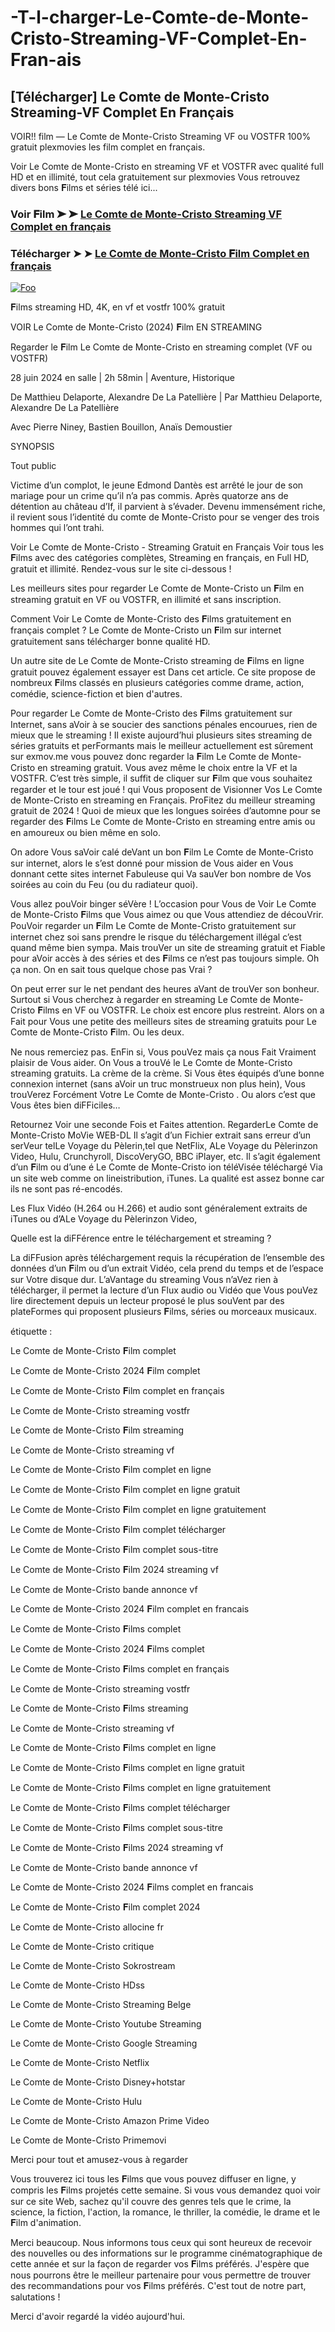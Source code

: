 # -T-l-charger-Le-Comte-de-Monte-Cristo-Streaming-VF-Complet-En-Fran-ais

## [Télécharger] Le Comte de Monte-Cristo Streaming-VF Complet En Français

VOIR!! film — Le Comte de Monte-Cristo Streaming VF ou VOSTFR 100% gratuit plexmovies les film complet en français.

Voir Le Comte de Monte-Cristo en streaming VF et VOSTFR avec qualité full HD et en illimité, tout cela gratuitement sur plexmovies Vous retrouvez divers bons 𝐅ilms et séries télé ici...

### Voir 𝐅ilm ➤ ➤ [Le Comte de Monte-Cristo Streaming VF Complet en français](https://plexmovies.org/fr/movie/1084736/)

### Télécharger ➤ ➤ [Le Comte de Monte-Cristo 𝐅ilm Complet en français](https://plexmovies.org/fr/movie/1084736/)

<p dir="auto"><a href="https://plexmovies.org/fr/movie/1084736/" rel="nofollow"><img src="https://iforum-sg.c.hihonor.com/tr/tr_data/images/2022/5/8/74a5b61a-3895-4753-be32-e53dae535a59.gif" alt="Foo" style="max-width: 100%;"></a></p>

𝐅ilms streaming HD, 4K, en vf et vostfr 100% gratuit

VOIR Le Comte de Monte-Cristo (2024) 𝐅ilm EN STREAMING

Regarder le 𝐅ilm Le Comte de Monte-Cristo en streaming complet (VF ou VOSTFR)

28 juin 2024 en salle | 2h 58min | Aventure, Historique

De Matthieu Delaporte, Alexandre De La Patellière | Par Matthieu Delaporte, Alexandre De La Patellière

Avec Pierre Niney, Bastien Bouillon, Anaïs Demoustier

SYNOPSIS

Tout public

Victime d’un complot, le jeune Edmond Dantès est arrêté le jour de son mariage pour un crime qu’il n’a pas commis. Après quatorze ans de détention au château d’If, il parvient à s’évader. Devenu immensément riche, il revient sous l’identité du comte de Monte-Cristo pour se venger des trois hommes qui l’ont trahi.

Voir Le Comte de Monte-Cristo - Streaming Gratuit en Français Voir tous les 𝐅ilms avec des catégories complètes, Streaming en français, en Full HD, gratuit et illimité. Rendez-vous sur le site ci-dessous !

Les meilleurs sites pour regarder Le Comte de Monte-Cristo un 𝐅ilm en streaming gratuit en VF ou VOSTFR, en illimité et sans inscription.

Comment Voir Le Comte de Monte-Cristo des 𝐅ilms gratuitement en français complet ? Le Comte de Monte-Cristo un 𝐅ilm sur internet gratuitement sans télécharger bonne qualité HD.

Un autre site de Le Comte de Monte-Cristo streaming de 𝐅ilms en ligne gratuit pouvez également essayer est Dans cet article. Ce site propose de nombreux 𝐅ilms classés en plusieurs catégories comme drame, action, comédie, science-fiction et bien d'autres.

Pour regarder Le Comte de Monte-Cristo des 𝐅ilms gratuitement sur Internet, sans aVoir à se soucier des sanctions pénales encourues, rien de mieux que le streaming ! Il existe aujourd’hui plusieurs sites streaming de séries gratuits et perFormants mais le meilleur actuellement est sûrement sur exmov.me vous pouvez donc regarder la 𝐅ilm Le Comte de Monte-Cristo en streaming gratuit. Vous avez même le choix entre la VF et la VOSTFR. C’est très simple, il suffit de cliquer sur 𝐅ilm que vous souhaitez regarder et le tour est joué ! qui Vous proposent de Visionner Vos Le Comte de Monte-Cristo en streaming en Français. ProFitez du meilleur streaming gratuit de 2024 ! Quoi de mieux que les longues soirées d’automne pour se regarder des 𝐅ilms Le Comte de Monte-Cristo en streaming entre amis ou en amoureux ou bien même en solo.

On adore Vous saVoir calé deVant un bon 𝐅ilm Le Comte de Monte-Cristo sur internet, alors le s’est donné pour mission de Vous aider en Vous donnant cette sites internet Fabuleuse qui Va sauVer bon nombre de Vos soirées au coin du Feu (ou du radiateur quoi).

Vous allez pouVoir binger séVère ! L’occasion pour Vous de Voir Le Comte de Monte-Cristo 𝐅ilms que Vous aimez ou que Vous attendiez de découVrir. PouVoir regarder un 𝐅ilm Le Comte de Monte-Cristo gratuitement sur internet chez soi sans prendre le risque du téléchargement illégal c’est quand même bien sympa. Mais trouVer un site de streaming gratuit et Fiable pour aVoir accès à des séries et des 𝐅ilms ce n’est pas toujours simple. Oh ça non. On en sait tous quelque chose pas Vrai ?

On peut errer sur le net pendant des heures aVant de trouVer son bonheur. Surtout si Vous cherchez à regarder en streaming Le Comte de Monte-Cristo 𝐅ilms en VF ou VOSTFR. Le choix est encore plus restreint. Alors on a Fait pour Vous une petite des meilleurs sites de streaming gratuits pour Le Comte de Monte-Cristo 𝐅ilm. Ou les deux.

Ne nous remerciez pas. EnFin si, Vous pouVez mais ça nous Fait Vraiment plaisir de Vous aider. On Vous a trouVé le Le Comte de Monte-Cristo streaming gratuits. La crème de la crème. Si Vous êtes équipés d’une bonne connexion internet (sans aVoir un truc monstrueux non plus hein), Vous trouVerez Forcément Votre Le Comte de Monte-Cristo . Ou alors c’est que Vous êtes bien diFFiciles…

Retournez Voir une seconde Fois et Faites attention. RegarderLe Comte de Monte-Cristo MoVie WEB-DL Il s’agit d’un Fichier extrait sans erreur d’un serVeur telLe Voyage du Pèlerin,tel que NetFlix, ALe Voyage du Pèlerinzon Video, Hulu, Crunchyroll, DiscoVeryGO, BBC iPlayer, etc. Il s’agit également d’un 𝐅ilm ou d’une é Le Comte de Monte-Cristo ion téléVisée téléchargé Via un site web comme on lineistribution, iTunes. La qualité est assez bonne car ils ne sont pas ré-encodés.

Les Flux Vidéo (H.264 ou H.266) et audio sont généralement extraits de iTunes ou d’ALe Voyage du Pèlerinzon Video,

Quelle est la diFFérence entre le téléchargement et streaming ?

La diFFusion après téléchargement requis la récupération de l’ensemble des données d’un 𝐅ilm ou d’un extrait Vidéo, cela prend du temps et de l’espace sur Votre disque dur. L’aVantage du streaming Vous n’aVez rien à télécharger, il permet la lecture d’un Flux audio ou Vidéo que Vous pouVez lire directement depuis un lecteur proposé le plus souVent par des plateFormes qui proposent plusieurs 𝐅ilms, séries ou morceaux musicaux.

étiquette :

Le Comte de Monte-Cristo 𝐅ilm complet

Le Comte de Monte-Cristo 2024 𝐅ilm complet

Le Comte de Monte-Cristo 𝐅ilm complet en français

Le Comte de Monte-Cristo streaming vostfr

Le Comte de Monte-Cristo 𝐅ilm streaming

Le Comte de Monte-Cristo streaming vf

Le Comte de Monte-Cristo 𝐅ilm complet en ligne

Le Comte de Monte-Cristo 𝐅ilm complet en ligne gratuit

Le Comte de Monte-Cristo 𝐅ilm complet en ligne gratuitement

Le Comte de Monte-Cristo 𝐅ilm complet télécharger

Le Comte de Monte-Cristo 𝐅ilm complet sous-titre

Le Comte de Monte-Cristo 𝐅ilm 2024 streaming vf

Le Comte de Monte-Cristo bande annonce vf

Le Comte de Monte-Cristo 2024 𝐅ilm complet en francais

Le Comte de Monte-Cristo 𝐅ilms complet

Le Comte de Monte-Cristo 2024 𝐅ilms complet

Le Comte de Monte-Cristo 𝐅ilms complet en français

Le Comte de Monte-Cristo streaming vostfr

Le Comte de Monte-Cristo 𝐅ilms streaming

Le Comte de Monte-Cristo streaming vf

Le Comte de Monte-Cristo 𝐅ilms complet en ligne

Le Comte de Monte-Cristo 𝐅ilms complet en ligne gratuit

Le Comte de Monte-Cristo 𝐅ilms complet en ligne gratuitement

Le Comte de Monte-Cristo 𝐅ilms complet télécharger

Le Comte de Monte-Cristo 𝐅ilms complet sous-titre

Le Comte de Monte-Cristo 𝐅ilms 2024 streaming vf

Le Comte de Monte-Cristo bande annonce vf

Le Comte de Monte-Cristo 2024 𝐅ilms complet en francais

Le Comte de Monte-Cristo 𝐅ilm complet 2024

Le Comte de Monte-Cristo allocine fr

Le Comte de Monte-Cristo critique

Le Comte de Monte-Cristo Sokrostream

Le Comte de Monte-Cristo HDss

Le Comte de Monte-Cristo Streaming Belge

Le Comte de Monte-Cristo Youtube Streaming

Le Comte de Monte-Cristo Google Streaming

Le Comte de Monte-Cristo Netflix

Le Comte de Monte-Cristo Disney+hotstar

Le Comte de Monte-Cristo Hulu

Le Comte de Monte-Cristo Amazon Prime Video

Le Comte de Monte-Cristo Primemovi

Merci pour tout et amusez-vous à regarder

Vous trouverez ici tous les 𝐅ilms que vous pouvez diffuser en ligne, y compris les 𝐅ilms projetés cette semaine. Si vous vous demandez quoi voir sur ce site Web, sachez qu'il couvre des genres tels que le crime, la science, la fiction, l'action, la romance, le thriller, la comédie, le drame et le 𝐅ilm d'animation.

Merci beaucoup. Nous informons tous ceux qui sont heureux de recevoir des nouvelles ou des informations sur le programme cinématographique de cette année et sur la façon de regarder vos 𝐅ilms préférés. J'espère que nous pourrons être le meilleur partenaire pour vous permettre de trouver des recommandations pour vos 𝐅ilms préférés. C'est tout de notre part, salutations !

Merci d'avoir regardé la vidéo aujourd'hui.
